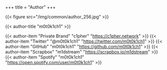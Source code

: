 +++
title = "Author"
+++

{{< figure src="/img/common/author_256.jpg" >}}

{{< author-title "m0t0k1ch1" >}}

{{< author-item "Private Brand" "c1pher" "https://c1pher.network" >}}
{{< author-item "Twitter" "@m0t0k1ch1" "https://twitter.com/m0t0k1ch1" >}}
{{< author-item "GitHub" "m0t0k1ch1" "https://github.com/m0t0k1ch1" >}}
{{< author-item "Scrapbox" "m1dstream" "https://scrapbox.io/m1dstream" >}}
{{< author-item "Spotify" "m0t0k1ch1" "https://open.spotify.com/user/m0t0k1ch1" >}}
